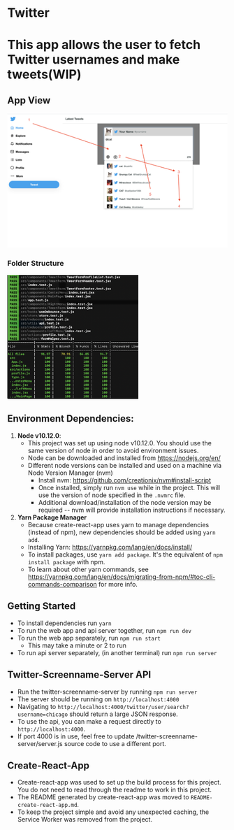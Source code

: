 # Twitter 

# This app allows the user to fetch Twitter usernames and make tweets(WIP)

## App View ###
<img src="/images/ada-compliance.png" width="800">


### Folder Structure ###
<img src="/images/test-coverage.png" width="300">


## Environment Dependencies:

1. **Node v10.12.0**:
   - This project was set up using node v10.12.0. You should use the same version of node in order to avoid environment issues.
   - Node can be downloaded and installed from https://nodejs.org/en/
   - Different node versions can be installed and used on a machine via Node Version Manager (nvm)
     - Install nvm: https://github.com/creationix/nvm#install-script
     - Once installed, simply run `nvm use` while in the project. This will use the version of node specified in the `.nvmrc` file.
     - Additional download/installation of the node version may be required -- nvm will provide installation instructions if necessary.
2. **Yarn Package Manager**
   - Because create-react-app uses yarn to manage dependencies (instead of npm), new dependencies should be added using `yarn add`.
   - Installing Yarn: https://yarnpkg.com/lang/en/docs/install/
   - To install packages, use `yarn add package`. It's the equivalent of `npm install package` with npm.
   - To learn about other yarn commands, see https://yarnpkg.com/lang/en/docs/migrating-from-npm/#toc-cli-commands-comparison for more info.

## Getting Started

- To install dependencies run `yarn`
- To run the web app and api server together, run `npm run dev`
- To run the web app separately, run `npm run start`
  - This may take a minute or 2 to run
- To run api server separately, (in another terminal) run `npm run server`

## Twitter-Screenname-Server API

- Run the twitter-screenname-server by running `npm run server`
- The server should be running on `http://localhost:4000`
- Navigating to `http://localhost:4000/twitter/user/search?username=chicago` should return a large JSON response.
- To use the api, you can make a request directly to `http://localhost:4000`.
- If port 4000 is in use, feel free to update /twitter-screenname-server/server.js source code to use a different port.

## Create-React-App

- Create-react-app was used to set up the build process for this project. You do not need to read through the readme to work in this project.
- The README generated by create-react-app was moved to `README-create-react-app.md`.
- To keep the project simple and avoid any unexpected caching, the Service Worker was removed from the project.
